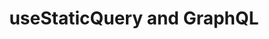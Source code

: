 ---
id: 10-usestaticquery-and-graphql
title: useStaticQuery and GraphQL
sidebar_label: useStaticQuery and GraphQL
---